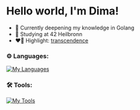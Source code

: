 # Hello world, I'm Dima!
- 🔭 Currently deepening my knowledge in Golang
- 🌱 Studying at 42 Heilbronn
- ❤️‍🔥 Highlight: [transcendence](https://github.com/oliferovych/transcendence)

### ⚙️ Languages:
     
[![My Languages](https://skillicons.dev/icons?i=go,typescript,cpp,javascript,c,shell)](https://skillicons.dev)

### 🛠️ Tools:

[![My Tools](https://skillicons.dev/icons?i=git,docker,aws,pulumi,notion,windows,ubuntu)](https://skillicons.dev)
